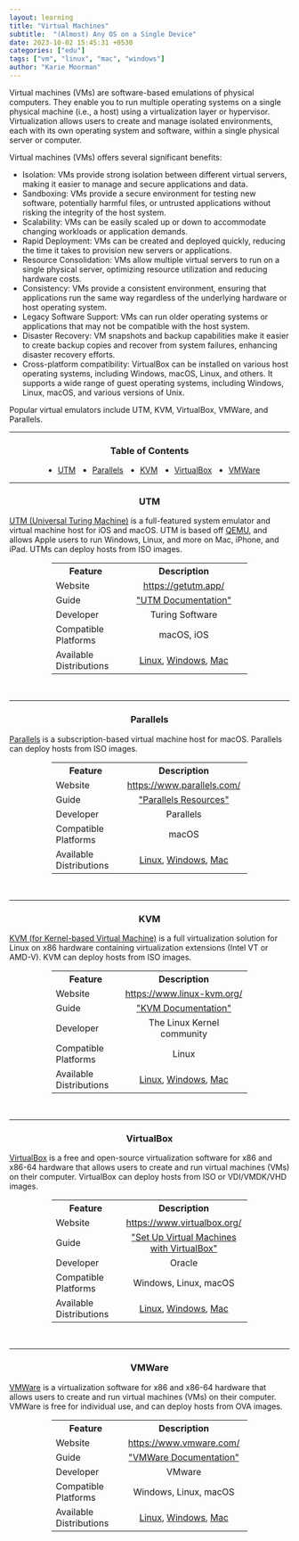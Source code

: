 ```yaml
---
layout: learning
title: "Virtual Machines"
subtitle:  "(Almost) Any OS on a Single Device"
date: 2023-10-02 15:45:31 +0530
categories: ["edu"]
tags: ["vm", "linux", "mac", "windows"]
author: "Karie Moorman"
---
```


<div class='content-pad'>
<p>Virtual machines (VMs) are software-based emulations of physical computers. They enable you to run multiple operating systems on a single physical machine (i.e., a host) using a virtualization layer or hypervisor. Virtualization allows users to create and manage isolated environments, each with its own operating system and software, within a single physical server or computer.</p>
<p>Virtual machines (VMs) offers several significant benefits:</p>
<ul>
<li>Isolation: VMs provide strong isolation between different virtual servers, making it easier to manage and secure applications and data.</li>
<li>Sandboxing: VMs provide a secure environment for testing new software, potentially harmful files, or untrusted applications without risking the integrity of the host system.</li>
<li>Scalability: VMs can be easily scaled up or down to accommodate changing workloads or application demands.</li>
<li>Rapid Deployment: VMs can be created and deployed quickly, reducing the time it takes to provision new servers or applications.</li>
<li>Resource Consolidation: VMs allow multiple virtual servers to run on a single physical server, optimizing resource utilization and reducing hardware costs.</li>
<li>Consistency: VMs provide a consistent environment, ensuring that applications run the same way regardless of the underlying hardware or host operating system.</li>
<li>Legacy Software Support: VMs can run older operating systems or applications that may not be compatible with the host system.</li>
<li>Disaster Recovery: VM snapshots and backup capabilities make it easier to create backup copies and recover from system failures, enhancing disaster recovery efforts.</li>
<li>Cross-platform compatibility: VirtualBox can be installed on various host operating systems, including Windows, macOS, Linux, and others. It supports a wide range of guest operating systems, including Windows, Linux, macOS, and various versions of Unix.</li>
</ul>
<p>Popular virtual emulators include UTM, KVM, VirtualBox, VMWare, and Parallels.</p>
</div>

--- 

<h3 align='center'>Table of Contents</h3>
<div class='tbl'>
<ul style='display: flex; flex-wrap: row; gap: 30px; margin-left: 10px; justify-content: center;'>
<li><a href='#utm'>UTM</a></li>
<li><a href='#par'>Parallels</a></li>
<li><a href='#kvm'>KVM</a></li>
<li><a href='#vb'>VirtualBox</a></li>
<li><a href='#vmw'>VMWare</a></li>

</ul>
</div>

---
<h3 align='center' id='utm'>UTM</h3>

<div>
<p>
<a href='https://github.com/utmapp/UTM'>UTM (Universal Turing Machine)</a> is a full-featured system emulator and virtual machine host for iOS and macOS. UTM is based off <a href='https://github.com/qemu/qemu'>QEMU</a>, and allows Apple users to run Windows, Linux, and more on Mac, iPhone, and iPad. UTMs can deploy hosts from ISO images.
</p>
</div>

<div align='center' >
<table style='width:70%; font-weight: 400;'>
<th style='width:35%'>Feature</th><th>Description</th>
<tr><td>Website</td><td align='center'><a href='https://getutm.app/' target='_blank'>https://getutm.app/</a></td></tr>
<tr><td>Guide</td><td align='center'><a href='https://docs.getutm.app/' target='_blank'>"UTM Documentation"</a></td></tr>
<tr><td>Developer</td><td align='center'>Turing Software</td></tr>
<tr><td>Compatible Platforms</td><td align='center'>macOS, iOS</td></tr>
<tr><td>Available Distributions</td><td align='center'><a href='https://www.linux.org/pages/download/' target='_blank'>Linux</a>, <a href='https://docs.getutm.app/guides/windows/' target='_blank'>Windows</a>, <a href='https://krypted.com/mac-security/use-utm-to-run-virtual-machines-of-macos-from-macos/' target='_blank'>Mac</a></td></tr>
</table>
</div>
<br>


---
<h3 align='center' id='par'>Parallels</h3>

<div>
<p><a href='https://www.parallels.com/' target='_blank'>Parallels</a> is a subscription-based virtual machine host for macOS. Parallels can deploy hosts from ISO images.</p>
</div>

<div align='center' >
<table style='width:70%; font-weight: 400;'>
<th style='width:35%'>Feature</th><th>Description</th>
<tr><td>Website</td><td align='center'><a href='https://www.parallels.com/' target='_blank'>https://www.parallels.com/</a></td></tr>
<tr><td>Guide</td><td align='center'><a href='https://www.parallels.com/products/desktop/resources/' target='_blank'>"Parallels Resources"</a></td></tr>
<tr><td>Developer</td><td align='center'>Parallels</td></tr>
<tr><td>Compatible Platforms</td><td align='center'>macOS</td></tr>
<tr><td>Available Distributions</td><td align='center'><a href='https://www.parallels.com/tips/windows-on-mac/linux/' target='_blank'>Linux</a>, <a href='https://www.parallels.com/tips/windows-on-mac/' target='_blank'>Windows</a>, <a href='https://kb.parallels.com/125561' target='_blank'>Mac</a></td></tr>
</table>
</div>
<br>

---
<h3 align='center' id='kvm'>KVM</h3>

<div>
<p>
<a href='https://www.linux-kvm.org/page/Main_Page'>KVM (for Kernel-based Virtual Machine)</a> is a full virtualization solution for Linux on x86 hardware containing virtualization extensions (Intel VT or AMD-V). KVM can deploy hosts from ISO images.
</p>
</div>

<div align='center' >
<table style='width:70%; font-weight: 400;'>
<th style='width:35%'>Feature</th><th>Description</th>
<tr><td>Website</td><td align='center'><a href='https://www.linux-kvm.org/page/Main_Page' target='_blank'>https://www.linux-kvm.org/</a></td></tr>
<tr><td>Guide</td><td align='center'><a href='https://www.linux-kvm.org/page/Documents' target='_blank'>"KVM Documentation"</a></td></tr>
<tr><td>Developer</td><td align='center'>The Linux Kernel community</td></tr>
<tr><td>Compatible Platforms</td><td align='center'>Linux</td></tr>
<tr><td>Available Distributions</td><td align='center'><a href='https://www.linux.org/pages/download/' target='_blank'>Linux</a>, <a href='https://getlabsdone.com/how-to-install-windows-11-on-kvm/' target='_blank'>Windows</a>, <a href='https://github.com/kholia/OSX-KVM' target='_blank'>Mac</a></td></tr>
</table>
</div>
<br>

---

<h3 align='center' id='vb'>VirtualBox</h3>

<div>
<p><a href='https://github.com/Virtualbox-OSE/Virtualbox'>VirtualBox</a> is a free and open-source virtualization software for x86 and x86-64 hardware that allows users to create and run virtual machines (VMs) on their computer. VirtualBox can deploy hosts from ISO or VDI/VMDK/VHD images.</p>
</div>


<div align='center' >
<table style='width:70%; font-weight: 400;'>
<th style='width:35%'>Feature</th><th>Description</th>
<tr><td>Website</td><td align='center'><a href='https://www.virtualbox.org/' target='_blank'>https://www.virtualbox.org/</a></td></tr>
<tr><td>Guide</td><td align='center'><a href='https://www.tomshardware.com/how-to/set-up-virtual-machines-with-virtualbox' target='_blank'>"Set Up Virtual Machines with VirtualBox"</a></td></tr>
<tr><td>Developer</td><td align='center'>Oracle</td></tr>
<tr><td>Compatible Platforms</td><td align='center'>Windows, Linux, macOS</td></tr>
<tr><td>Available Distributions</td><td align='center'><a href='https://www.linuxvmimages.com/images/virtualbox/' target='_blank'>Linux</a>, <a href='https://developer.microsoft.com/en-us/windows/downloads/virtual-machines/' target='_blank'>Windows</a>, <a href='https://krypted.com/mac-security/use-utm-to-run-virtual-machines-of-macos-from-macos/' target='_blank'>Mac</a></td></tr>
</table>
</div>
<br>

---
<h3 align='center' id='vmw'>VMWare</h3>

<div>
<p><a href='https://github.com/vmware'>VMWare</a> is a virtualization software for x86 and x86-64 hardware that allows users to create and run virtual machines (VMs) on their computer. VMWare is free for individual use, and can deploy hosts from OVA images.</p>
</div>


<div align='center' >
<table style='width:70%; font-weight: 400;'>
<th style='width:35%'>Feature</th><th>Description</th>
<tr><td>Website</td><td align='center'><a href='https://www.vmware.com/' target='_blank'>https://www.vmware.com/</a></td></tr>
<tr><td>Guide</td><td align='center'><a href='https://docs.vmware.com/' target='_blank'>"VMWare Documentation"</a></td></tr>
<tr><td>Developer</td><td align='center'>VMware</td></tr>
<tr><td>Compatible Platforms</td><td align='center'>Windows, Linux, macOS</td></tr>
<tr><td>Available Distributions</td><td align='center'><a href='https://docs.vmware.com/en/VMware-Horizon-7/7.13/linux-desktops-setup/GUID-51C371A9-4D76-4A8C-8645-909E93080B4F.html' target='_blank'>Linux</a>, <a href='https://docs.vmware.com/en/VMware-Workstation-Pro/17/com.vmware.ws.using.doc/GUID-BF16A27D-154B-4E2D-A221-7CE94FA0F8FC.html' target='_blank'>Windows</a>, <a href='https://blog.gitnux.com/guides/how-to-install-mac-os-x-on-vmware/' target='_blank'>Mac</a></td></tr>
</table>
</div>
<br>


